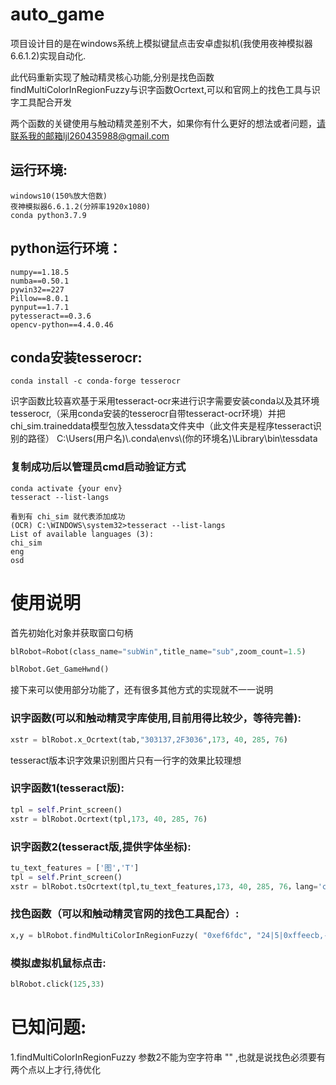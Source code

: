 # auto_game
项目设计目的是在windows系统上模拟键鼠点击安卓虚拟机(我使用夜神模拟器6.6.1.2)实现自动化.  

此代码重新实现了触动精灵核心功能,分别是找色函数findMultiColorInRegionFuzzy与识字函数Ocrtext,可以和官网上的找色工具与识字工具配合开发  



两个函数的关键使用与触动精灵差别不大，如果你有什么更好的想法或者问题，请联系我的邮箱ljl260435988@gmail.com

## 运行环境:
    windows10(150%放大倍数)
    夜神模拟器6.6.1.2(分辨率1920x1080)
    conda python3.7.9
## python运行环境：
    numpy==1.18.5
    numba==0.50.1
    pywin32==227
    Pillow==8.0.1
    pynput==1.7.1
    pytesseract==0.3.6
    opencv-python==4.4.0.46
## conda安装tesserocr:
    conda install -c conda-forge tesserocr
识字函数比较喜欢基于采用tesseract-ocr来进行识字需要安装conda以及其环境tesserocr,（采用conda安装的tesserocr自带tesseract-ocr环境）并把chi_sim.traineddata模型包放入tessdata文件夹中（此文件夹是程序tesseract识别的路径） 
 C:\\Users\(用户名)\\.conda\\envs\\(你的环境名)\\Library\\bin\\tessdata
 
### 复制成功后以管理员cmd启动验证方式
    conda activate {your env}
    tesseract --list-langs

    看到有 chi_sim 就代表添加成功
    (OCR) C:\WINDOWS\system32>tesseract --list-langs
    List of available languages (3):
    chi_sim
    eng
    osd


# 使用说明

首先初始化对象并获取窗口句柄

```python
blRobot=Robot(class_name="subWin",title_name="sub",zoom_count=1.5)

blRobot.Get_GameHwnd()
```
接下来可以使用部分功能了，还有很多其他方式的实现就不一一说明

### 识字函数(可以和触动精灵字库使用,目前用得比较少，等待完善):
```python
xstr = blRobot.x_Ocrtext(tab,"303137,2F3036",173, 40, 285, 76)
```
tesseract版本识字效果识别图片只有一行字的效果比较理想
### 识字函数1(tesseract版):
```python
tpl = self.Print_screen() 
xstr = blRobot.Ocrtext(tpl,173, 40, 285, 76)
```

### 识字函数2(tesseract版,提供字体坐标):
```python
tu_text_features = ['图','T']
tpl = self.Print_screen() 
xstr = blRobot.tsOcrtext(tpl,tu_text_features,173, 40, 285, 76，lang='chi_sim',psm=7, oem=1)
```

### 找色函数（可以和触动精灵官网的找色工具配合）:
```python
x,y = blRobot.findMultiColorInRegionFuzzy( "0xef6fdc", "24|5|0xffeecb,-7|30|0x2fb7ff", 90, 0, 0, 1919, 1079)
```

### 模拟虚拟机鼠标点击:

```python
blRobot.click(125,33)
```

# 已知问题:
1.findMultiColorInRegionFuzzy 参数2不能为空字符串 "" ,也就是说找色必须要有两个点以上才行,待优化